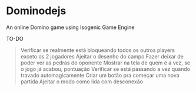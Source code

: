 # Dominodejs
An online Domino game using Isogenic Game Engine

TO-DO
>Verificar se realmente está bloqueando todos os outros players exceto os 2 jogadores
>Ajeitar o desenho do campo
>Fazer deixar de poder ver as pedras do oponente
>Mostrar na tela de quem é a vez, se o jogo já acabou, pontuação
>Verificar se está passando a vez quando travado automagicamente
>Criar um botão pra começar uma nova partida
>Ajeitar o modo como lida com desconexão
